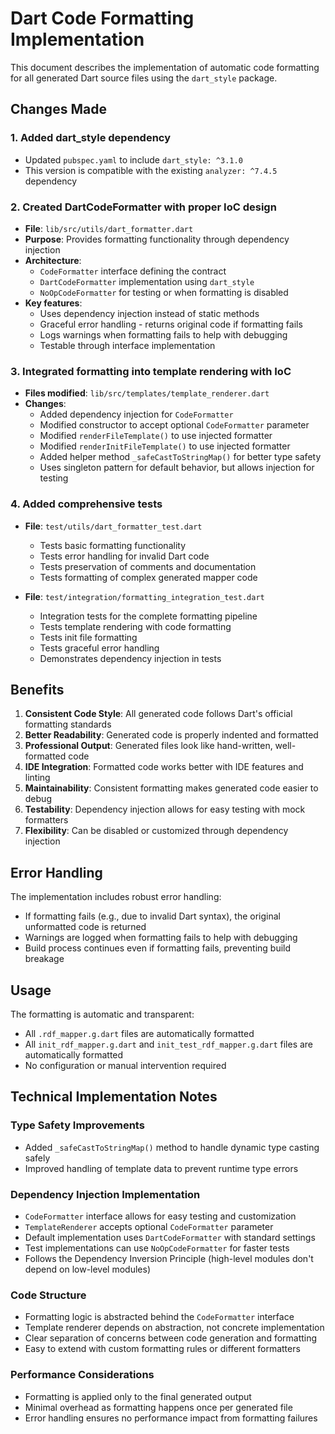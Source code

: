 # Dart Code Formatting Implementation

This document describes the implementation of automatic code formatting for all generated Dart source files using the `dart_style` package.

## Changes Made

### 1. Added dart_style dependency
- Updated `pubspec.yaml` to include `dart_style: ^3.1.0`
- This version is compatible with the existing `analyzer: ^7.4.5` dependency

### 2. Created DartCodeFormatter with proper IoC design
- **File**: `lib/src/utils/dart_formatter.dart`
- **Purpose**: Provides formatting functionality through dependency injection
- **Architecture**:
  - `CodeFormatter` interface defining the contract
  - `DartCodeFormatter` implementation using `dart_style`
  - `NoOpCodeFormatter` for testing or when formatting is disabled
- **Key features**:
  - Uses dependency injection instead of static methods
  - Graceful error handling - returns original code if formatting fails
  - Logs warnings when formatting fails to help with debugging
  - Testable through interface implementation

### 3. Integrated formatting into template rendering with IoC
- **Files modified**: `lib/src/templates/template_renderer.dart`
- **Changes**:
  - Added dependency injection for `CodeFormatter`
  - Modified constructor to accept optional `CodeFormatter` parameter
  - Modified `renderFileTemplate()` to use injected formatter
  - Modified `renderInitFileTemplate()` to use injected formatter
  - Added helper method `_safeCastToStringMap()` for better type safety
  - Uses singleton pattern for default behavior, but allows injection for testing

### 4. Added comprehensive tests
- **File**: `test/utils/dart_formatter_test.dart`
  - Tests basic formatting functionality
  - Tests error handling for invalid Dart code
  - Tests preservation of comments and documentation
  - Tests formatting of complex generated mapper code

- **File**: `test/integration/formatting_integration_test.dart`
  - Integration tests for the complete formatting pipeline
  - Tests template rendering with code formatting
  - Tests init file formatting
  - Tests graceful error handling
  - Demonstrates dependency injection in tests

## Benefits

1. **Consistent Code Style**: All generated code follows Dart's official formatting standards
2. **Better Readability**: Generated code is properly indented and formatted
3. **Professional Output**: Generated files look like hand-written, well-formatted code
4. **IDE Integration**: Formatted code works better with IDE features and linting
5. **Maintainability**: Consistent formatting makes generated code easier to debug
6. **Testability**: Dependency injection allows for easy testing with mock formatters
7. **Flexibility**: Can be disabled or customized through dependency injection

## Error Handling

The implementation includes robust error handling:
- If formatting fails (e.g., due to invalid Dart syntax), the original unformatted code is returned
- Warnings are logged when formatting fails to help with debugging
- Build process continues even if formatting fails, preventing build breakage

## Usage

The formatting is automatic and transparent:
- All `.rdf_mapper.g.dart` files are automatically formatted
- All `init_rdf_mapper.g.dart` and `init_test_rdf_mapper.g.dart` files are automatically formatted
- No configuration or manual intervention required

## Technical Implementation Notes

### Type Safety Improvements
- Added `_safeCastToStringMap()` method to handle dynamic type casting safely
- Improved handling of template data to prevent runtime type errors

### Dependency Injection Implementation
- `CodeFormatter` interface allows for easy testing and customization
- `TemplateRenderer` accepts optional `CodeFormatter` parameter
- Default implementation uses `DartCodeFormatter` with standard settings
- Test implementations can use `NoOpCodeFormatter` for faster tests
- Follows the Dependency Inversion Principle (high-level modules don't depend on low-level modules)

### Code Structure
- Formatting logic is abstracted behind the `CodeFormatter` interface
- Template renderer depends on abstraction, not concrete implementation
- Clear separation of concerns between code generation and formatting
- Easy to extend with custom formatting rules or different formatters

### Performance Considerations
- Formatting is applied only to the final generated output
- Minimal overhead as formatting happens once per generated file
- Error handling ensures no performance impact from formatting failures

